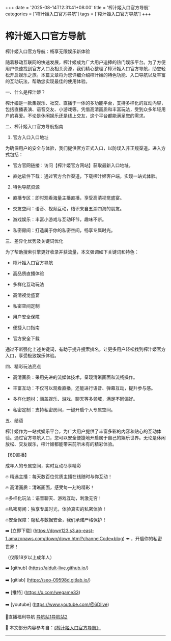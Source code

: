 +++
date = '2025-08-14T12:31:41+08:00'
title = '榨汁姬入口官方导航'
categories = ['榨汁姬入口官方导航']
tags = ['榨汁姬入口官方导航']
+++

# 榨汁姬入口官方导航

榨汁姬入口官方导航：畅享无限娱乐新体验

随着移动互联网的快速发展，榨汁姬成为广大用户追捧的热门娱乐平台。为了方便用户快速找到官方入口及相关资源，我们精心整理了榨汁姬入口官方导航，助您轻松开启娱乐之旅。本篇文章将为您详细介绍榨汁姬的特色功能、入口导航以及丰富的互动玩法，帮助您实现最佳的使用体验。

一、什么是榨汁姬？

榨汁姬是一款集娱乐、社交、直播于一体的多功能平台，支持多样化的互动内容，包括直播表演、语音交友、小游戏等。凭借高清画质和丰富玩法，受到众多年轻用户的喜爱。不论是休闲娱乐还是线上交友，这个平台都能满足您的需求。

二、榨汁姬入口官方导航指南

1. 官方入口入口地址

为确保用户的安全与体验，我们提供官方正式入口，以防误入非正规渠道。进入方式包括：

- 官方官网链接：访问【榨汁姬官方网站】获取最新入口地址。

- 直达软件下载：通过官方合作渠道，下载榨汁姬客户端，实现一站式体验。

2. 特色导航资源

- 直播专区：即时观看海量主播直播，享受高清视觉盛宴。

- 交友空间：语音、视频互动，结识来自五湖四海的朋友。

- 游戏娱乐：丰富小游戏与互动环节，趣味不断。

- 私密房间：打造属于你的私密空间，畅享专属时光。

三、差异化优势及关键词优化

为了帮助搜索引擎更好收录并获流量，本文强调如下关键词和特色：

- 榨汁姬入口官方导航

- 高品质直播体验

- 多样化互动玩法

- 高清视觉盛宴

- 私密空间定制

- 用户安全保障

- 便捷入口指南

- 官方安全下载

通过不断强化上述关键词，有助于提升搜索排名，让更多用户轻松找到榨汁姬官方入口，享受极致娱乐体验。

四、精彩玩法亮点

- 高清画质：采用先进的流媒体技术，呈现清晰画面和流畅操作。

- 丰富互动：不仅可以观看直播，还能进行语音、弹幕互动，提升参与感。

- 多样化题材：涵盖娱乐、游戏、聊天等多领域，满足不同偏好。

- 私密定制：支持私密房间，一键开启个人专属空间。

五、结语

榨汁姬作为一站式娱乐平台，为广大用户提供了丰富多彩的内容和贴心的互动体验。通过官方导航入口，您可以安全便捷地开启属于自己的娱乐世界。无论是休闲放松、交友娱乐，榨汁姬都能带来前所未有的精彩体验。

【6D直播】

 成年人的专属空间，实时互动尽享精彩

🔥 精选主播：每天数百位优质主播在线随时与你互动！

🔥 高清画质：清晰画面，感受每一刻的精彩！

🔥多样化玩法：语音聊天、游戏互动，刺激无穷！

🔥私密房间：独享专属时光，体验真实的私密体验！

🔥安全保障：隐私与数据安全，我们承诺严格保护！

➡️ [立即下载] (https://down123.s3.ap-east-1.amazonaws.com/down/down.html?channelCode=blog) ⬅️ ，开启你的私密世界！

 （仅限18岁以上成年人）

➡️ [github] (https://aldult-live.github.io/)

➡️ [gitlab] (https://seo-09598d.gitlab.io/)

➡️ [推特] (https://x.com/wegame33)

➡️ [youtube] (https://www.youtube.com/@6Dlive)

🔞直播福利导航   [导航站1](https://webstack-86085a.gitlab.io/)[导航站2](https://onlygit123-2.github.io/)


📘 本文部分内容参考自：[《榨汁姬入口官方导航》](https://webstack-hugo-13.pages.dev/)

---
